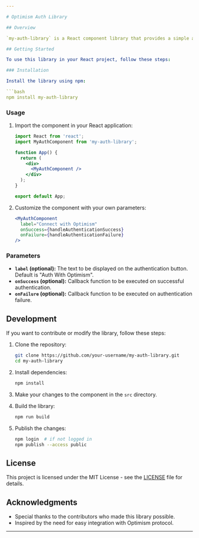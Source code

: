 ```yaml
---

# Optimism Auth Library

## Overview

`my-auth-library` is a React component library that provides a simple authentication button for integration with the Optimism protocol.

## Getting Started

To use this library in your React project, follow these steps:

### Installation

Install the library using npm:

```bash
npm install my-auth-library
```

### Usage

1. Import the component in your React application:

   ```jsx
   import React from 'react';
   import MyAuthComponent from 'my-auth-library';

   function App() {
     return (
       <div>
         <MyAuthComponent />
       </div>
     );
   }

   export default App;
   ```

2. Customize the component with your own parameters:

   ```jsx
   <MyAuthComponent
     label="Connect with Optimism"
     onSuccess={handleAuthenticationSuccess}
     onFailure={handleAuthenticationFailure}
   />
   ```

### Parameters

- **`label` (optional):** The text to be displayed on the authentication button. Default is "Auth With Optimism".
- **`onSuccess` (optional):** Callback function to be executed on successful authentication.
- **`onFailure` (optional):** Callback function to be executed on authentication failure.

## Development

If you want to contribute or modify the library, follow these steps:

1. Clone the repository:

   ```bash
   git clone https://github.com/your-username/my-auth-library.git
   cd my-auth-library
   ```

2. Install dependencies:

   ```bash
   npm install
   ```

3. Make your changes to the component in the `src` directory.

4. Build the library:

   ```bash
   npm run build
   ```

5. Publish the changes:

   ```bash
   npm login  # if not logged in
   npm publish --access public
   ```

## License

This project is licensed under the MIT License - see the [LICENSE](LICENSE) file for details.

## Acknowledgments

- Special thanks to the contributors who made this library possible.
- Inspired by the need for easy integration with Optimism protocol.

---
```

